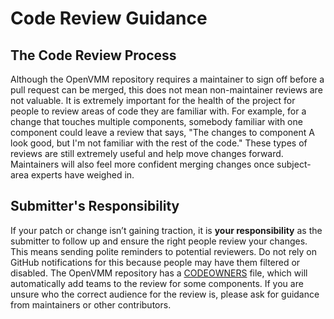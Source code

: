 # Code Review Guidance

## The Code Review Process

Although the OpenVMM repository requires a maintainer to sign off before a pull request can be merged, this does not mean non-maintainer reviews are not valuable. It is extremely important for the health of the project for people to review areas of code they are familiar with. For example, for a change that touches multiple components, somebody familiar with one component could leave a review that says, "The changes to component A look good, but I'm not familiar with the rest of the code." These types of reviews are still extremely useful and help move changes forward. Maintainers will also feel more confident merging changes once subject-area experts have weighed in.

## Submitter's Responsibility

If your patch or change isn’t gaining traction, it is **your responsibility** as the submitter to follow up and ensure the right people review your changes. This means sending polite reminders to potential reviewers. Do not rely on GitHub notifications for this because people may have them filtered or disabled. The OpenVMM repository has a [CODEOWNERS](https://docs.github.com/en/repositories/managing-your-repositorys-settings-and-features/customizing-your-repository/about-code-owners) file, which will automatically add teams to the review for some components. If you are unsure who the correct audience for the review is, please ask for guidance from maintainers or other contributors.